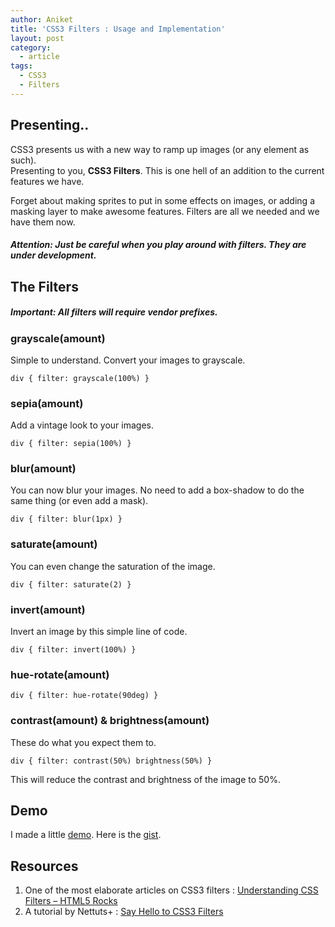 ```yaml
---
author: Aniket
title: 'CSS3 Filters : Usage and Implementation'
layout: post
category:
  - article
tags:
  - CSS3
  - Filters
---
```

## Presenting..

CSS3 presents us with a new way to ramp up images (or any element as such).  
Presenting to you, **CSS3 Filters**. This is one hell of an addition to the current features we have.

Forget about making sprites to put in some effects on images, or adding a masking layer to make awesome features. Filters are all we needed and we have them now.

##### Attention: Just be careful when you play around with filters. They are under development.

## The Filters

##### Important: All filters will require vendor prefixes.

### grayscale(amount)

Simple to understand. Convert your images to grayscale.

    div { filter: grayscale(100%) }

### sepia(amount)

Add a vintage look to your images.

    div { filter: sepia(100%) }

### blur(amount)

You can now blur your images. No need to add a box-shadow to do the same thing (or even add a mask).

    div { filter: blur(1px) }

### saturate(amount)

You can even change the saturation of the image.

    div { filter: saturate(2) }

### invert(amount)

Invert an image by this simple line of code.

    div { filter: invert(100%) }

### hue-rotate(amount)

    div { filter: hue-rotate(90deg) }

### contrast(amount) & brightness(amount)

These do what you expect them to.

    div { filter: contrast(50%) brightness(50%) }

This will reduce the contrast and brightness of the image to 50%.

## Demo

I made a little [demo][1]. Here is the [gist][2].

## Resources

1.  One of the most elaborate articles on CSS3 filters : [Understanding CSS Filters – HTML5 Rocks][3]
2.  A tutorial by Nettuts+ : [Say Hello to CSS3 Filters][4]

 [1]: http://jsfiddle.net/aniketpant/xqRJf/embedded/result/ "Fiddle - CSS3 Filters"
 [2]: https://gist.github.com/2869497 "Gist: CSS3 Filters"
 [3]: http://www.html5rocks.com/en/tutorials/filters/understanding-css/ "Understanding CSS Filters - HTML5 Rocks"
 [4]: http://net.tutsplus.com/tutorials/html-css-techniques/say-hello-to-css3-filters/ "Say Hello to CSS3 Filters"